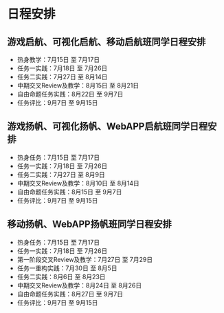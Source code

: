 # 日程安排

## 游戏启航、可视化启航、移动启航班同学日程安排

* 热身教学：7月15日 至 7月17日
* 任务一实践：7月18日 至 7月26日
* 任务二实践：7月27日 至 8月14日
* 中期交叉Review及教学：8月15日 至 8月21日
* 自由命题任务实践：8月22日 至 9月7日
* 任务评比：9月7日 至 9月15日

## 游戏扬帆、可视化扬帆、WebAPP启航班同学日程安排

* 热身任务：7月15日 至 7月17日
* 任务一实践：7月18日 至 7月26日
* 任务二实践：7月27日 至 8月9日
* 中期交叉Review及教学：8月10日 至 8月14日
* 自由命题任务实践：8月15日 至 9月7日
* 任务评比：9月7日 至 9月15日

## 移动扬帆、WebAPP扬帆班同学日程安排

* 热身任务：7月15日 至 7月17日
* 任务一实践：7月18日 至 7月26日
* 第一阶段交叉Review及教学：7月27日 至 7月29日
* 任务一重构实践：7月30日 至 8月5日
* 任务二实践：8月6日 至 8月23日
* 中期交叉Review及教学：8月24日 至 8月26日
* 自由命题任务实践：8月27日 至 9月7日
* 任务评比：9月7日 至 9月15日

